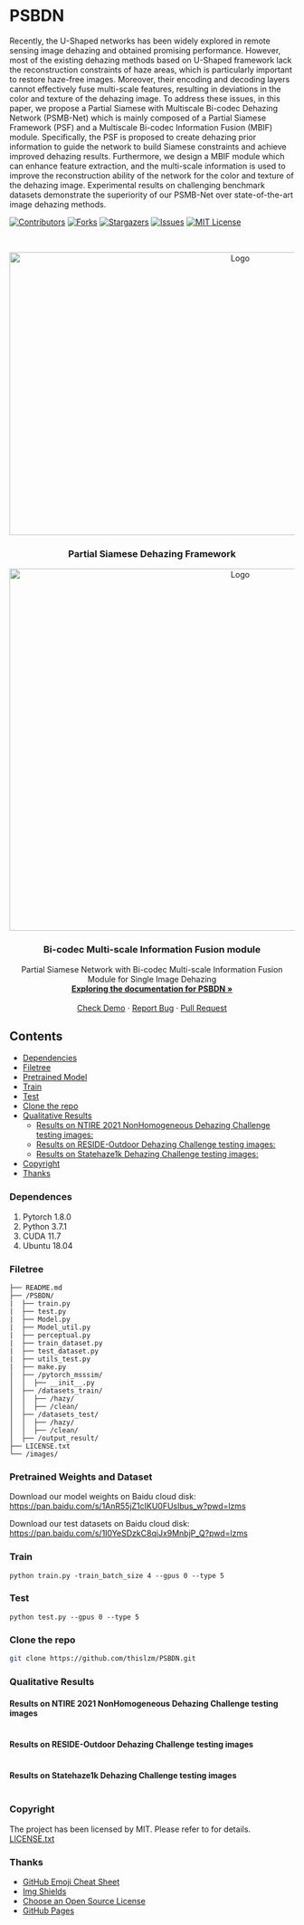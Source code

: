 
# PSBDN
Recently, the U-Shaped networks has been widely explored in remote sensing image dehazing and obtained promising performance. However, most of the existing dehazing methods based on U-Shaped framework lack the reconstruction constraints of haze areas, which is particularly important to restore haze-free images. Moreover, their encoding and decoding layers cannot effectively fuse multi-scale features, resulting in deviations in the color and texture of the dehazing image. To address these issues, in this paper, we propose a Partial Siamese with Multiscale Bi-codec Dehazing Network (PSMB-Net) which is mainly composed of a Partial Siamese Framework (PSF) and a Multiscale Bi-codec Information Fusion (MBIF) module. Specifically, the PSF is proposed to create dehazing prior information to guide the network to build Siamese constraints and achieve improved dehazing results. Furthermore, we design a MBIF module which can enhance feature extraction, and the multi-scale information is used to improve the reconstruction ability of the network for the color and texture of the dehazing image. Experimental results on challenging benchmark datasets demonstrate the superiority of our PSMB-Net over state-of-the-art image dehazing methods.
<!-- PROJECT SHIELDS -->

[![Contributors][contributors-shield]][contributors-url]
[![Forks][forks-shield]][forks-url]
[![Stargazers][stars-shield]][stars-url]
[![Issues][issues-shield]][issues-url]
[![MIT License][license-shield]][license-url]

<!-- PROJECT LOGO -->
<br />

<p align="center">
  <a href="https://github.com/thislzm/PSBDN/">
    <img src="images/psdf.png" alt="Logo" width="800" height="500">
  </a>
  <h3 align="center">Partial Siamese Dehazing Framework</h3>
  <p align="center">
  <a href="https://github.com/thislzm/PSBDN/">
    <img src="images/bmifm.png" alt="Logo" width="800" height="640">
  </a>
  </p>
  <h3 align="center">Bi-codec Multi-scale Information Fusion module</h3>

  <p align="center">
    Partial Siamese Network with Bi-codec Multi-scale Information Fusion Module for Single Image Dehazing
    <br />
    <a href="https://github.com/thislzm/PSBDN"><strong>Exploring the documentation for PSBDN »</strong></a>
    <br />
    <br />
    <a href="https://github.com/thislzm/PSBDN">Check Demo</a>
    ·
    <a href="https://github.com/thislzm/PSBDN/issues">Report Bug</a>
    ·
    <a href="https://github.com/thislzm/PSBDN/issues">Pull Request</a>
  </p>

</p>

 

## Contents

- [Dependencies](#dependences)
- [Filetree](#filetree)
- [Pretrained Model](#pretrained-weights-and-dataset)
- [Train](#train)
- [Test](#test)
- [Clone the repo](#clone-the-repo)
- [Qualitative Results](#qualitative-results)
  - [Results on NTIRE 2021 NonHomogeneous Dehazing Challenge testing images:](#results-on-ntire-2021-nonhomogeneous-dehazing-challenge-testing-images)
  - [Results on RESIDE-Outdoor Dehazing Challenge testing images:](#results-on-reside-outdoor-dehazing-challenge-testing-images)
  - [Results on Statehaze1k Dehazing Challenge testing images:](#results-on-statehaze1k-dehazing-challenge-testing-images)
- [Copyright](#copyright)
- [Thanks](#thanks)

### Dependences

1. Pytorch 1.8.0
2. Python 3.7.1
3. CUDA 11.7
4. Ubuntu 18.04

### Filetree

```
├── README.md
├── /PSBDN/
|  ├── train.py
|  ├── test.py
|  ├── Model.py
|  ├── Model_util.py
|  ├── perceptual.py
|  ├── train_dataset.py
|  ├── test_dataset.py
|  ├── utils_test.py
|  ├── make.py
│  ├── /pytorch_msssim/
│  │  ├── __init__.py
│  ├── /datasets_train/
│  │  ├── /hazy/
│  │  ├── /clean/
│  ├── /datasets_test/
│  │  ├── /hazy/
│  │  ├── /clean/
│  ├── /output_result/
├── LICENSE.txt
└── /images/
```

### Pretrained Weights and Dataset

Download our model weights on Baidu cloud disk: https://pan.baidu.com/s/1AnR55jZ1cIKU0FUslbus_w?pwd=lzms

Download our test datasets on Baidu cloud disk: https://pan.baidu.com/s/1I0YeSDzkC8qiJx9MnbjP_Q?pwd=lzms


### Train

```shell
python train.py -train_batch_size 4 --gpus 0 --type 5
```

### Test

 ```shell
python test.py --gpus 0 --type 5
 ```

### Clone the repo

```sh
git clone https://github.com/thislzm/PSBDN.git
```

### Qualitative Results

#### Results on NTIRE 2021 NonHomogeneous Dehazing Challenge testing images
<div style="text-align: center">
<img alt="" src="/images/nhhaze.png" style="display: inline-block;" />
</div>

#### Results on RESIDE-Outdoor Dehazing Challenge testing images
<div style="text-align: center">
<img alt="" src="/images/reside.png" style="display: inline-block;" />
</div>

#### Results on Statehaze1k Dehazing Challenge testing images
<div style="text-align: center">
<img alt="" src="/images/haze1k.png" style="display: inline-block;" />
</div>


### Copyright

The project has been licensed by MIT. Please refer to for details. [LICENSE.txt](https://github.com/thislzm/PSBDN/LICENSE.txt)

### Thanks


- [GitHub Emoji Cheat Sheet](https://www.webpagefx.com/tools/emoji-cheat-sheet)
- [Img Shields](https://shields.io)
- [Choose an Open Source License](https://choosealicense.com)
- [GitHub Pages](https://pages.github.com)


<!-- links -->
[your-project-path]:thislzm/PSBDN
[contributors-shield]: https://img.shields.io/github/contributors/thislzm/PSBDN.svg?style=flat-square
[contributors-url]: https://github.com/thislzm/PSBDN/graphs/contributors
[forks-shield]: https://img.shields.io/github/forks/thislzm/PSBDN.svg?style=flat-square
[forks-url]: https://github.com/thislzm/PSBDN/network/members
[stars-shield]: https://img.shields.io/github/stars/thislzm/PSBDN.svg?style=flat-square
[stars-url]: https://github.com/thislzm/PSBDN/stargazers
[issues-shield]: https://img.shields.io/github/issues/thislzm/PSBDN.svg?style=flat-square
[issues-url]: https://img.shields.io/github/issues/thislzm/PSBDN.svg
[license-shield]: https://img.shields.io/github/license/thislzm/PSBDN.svg?style=flat-square
[license-url]: https://github.com/thislzm/PSBDN/blob/master/LICENSE.txt
[linkedin-shield]: https://img.shields.io/badge/-LinkedIn-black.svg?style=flat-square&logo=linkedin&colorB=555
[linkedin-url]: https://linkedin.com/in/shaojintian




